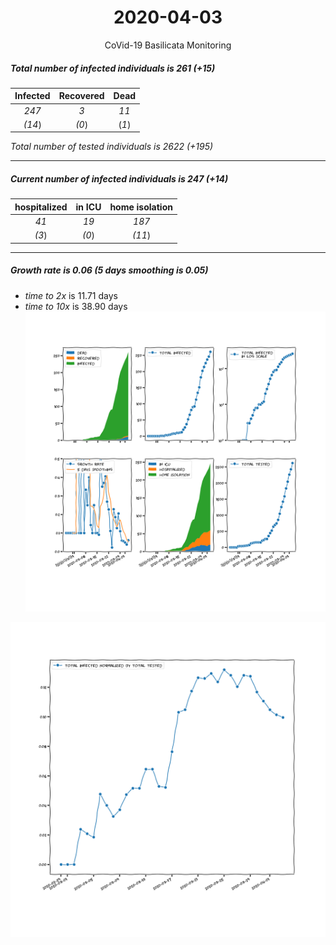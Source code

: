 <div align='center'>

# 2020-04-03
CoVid-19 Basilicata Monitoring
</div>

##### Total number of infected individuals is 261 (+15)
Infected | Recovered | Dead
:---: | :---: | :---:
*247* | *3* | *11*
*(14*) | *(0*) | (*1*)

*Total number of tested individuals is 2622 (+195)*
***
##### Current number of infected individuals is 247 (+14)
hospitalized | in ICU | home isolation
:---: | :---: | :---:
*41* |*19* |*187*
*(3*) |*(0*) |*(11*)
***
##### Growth rate is 0.06 (5 days smoothing is 0.05)
- *time to 2x* is 11.71 days
- *time to 10x* is 38.90 days
![stats][stats]

![infected_normalized][infected_normalized]

[stats]: stats_Basilicata.png
[infected_normalized]: infected_normalized_Basilicata.png

